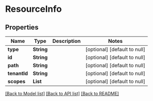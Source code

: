 # ResourceInfo
## Properties

| Name | Type | Description | Notes |
|------------ | ------------- | ------------- | -------------|
| **type** | **String** |  | [optional] [default to null] |
| **id** | **String** |  | [optional] [default to null] |
| **path** | **String** |  | [optional] [default to null] |
| **tenantId** | **String** |  | [optional] [default to null] |
| **scopes** | **List** |  | [optional] [default to null] |

[[Back to Model list]](../README.md#documentation-for-models) [[Back to API list]](../README.md#documentation-for-api-endpoints) [[Back to README]](../README.md)


